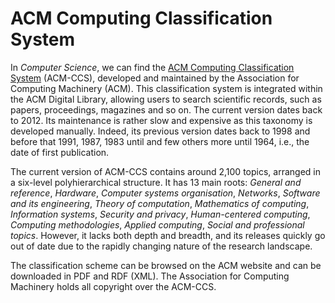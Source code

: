 # ACM Computing Classification System

In *Computer Science*, we can find the [ACM Computing Classification System](http://www.acm.org/publications/class-2012) (ACM-CCS), developed and maintained by the Association for Computing Machinery (ACM). 
This classification system is integrated within the ACM Digital Library, allowing users to search scientific records, such as papers, proceedings, magazines and so on. The current version dates back to 2012. 
Its maintenance is rather slow and expensive as this taxonomy is developed manually.
Indeed, its previous version dates back to 1998 and before that 1991, 1987, 1983 until and few others more until 1964, i.e., the date of first publication.

The current version of ACM-CCS contains around 2,100 topics, arranged in a six-level polyhierarchical structure.
It has 13 main roots: *General and reference*, *Hardware*, *Computer systems organisation*, *Networks*, *Software and its engineering*, *Theory of computation*, *Mathematics of computing*, *Information systems*, *Security and privacy*, *Human-centered computing*, *Computing methodologies*, *Applied computing*, *Social and professional topics*. However, it lacks both depth and breadth, and its releases quickly go out of date due to the rapidly changing nature of the research landscape.


The classification scheme can be browsed on the ACM website and can be downloaded in PDF and RDF (XML). 
The Association for Computing Machinery holds all copyright over the ACM-CCS.